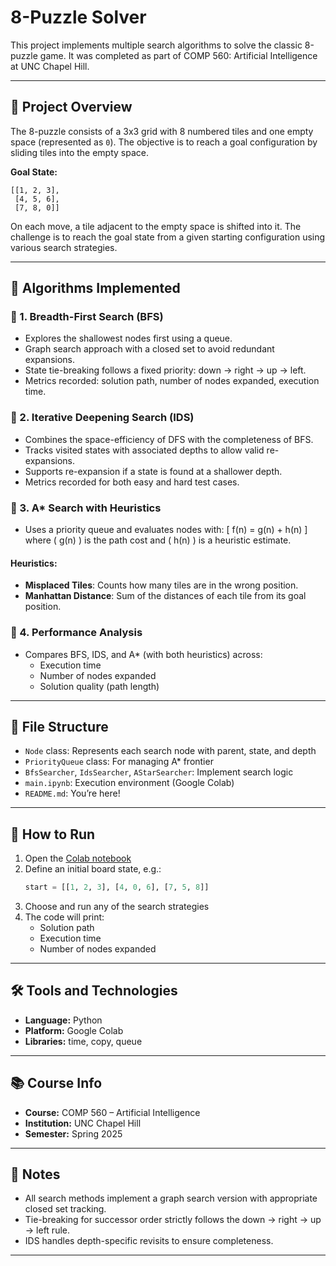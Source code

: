 # 8-Puzzle Solver

This project implements multiple search algorithms to solve the classic 8-puzzle game. It was completed as part of COMP 560: Artificial Intelligence at UNC Chapel Hill.

---

## 🎯 Project Overview

The 8-puzzle consists of a 3x3 grid with 8 numbered tiles and one empty space (represented as `0`). The objective is to reach a goal configuration by sliding tiles into the empty space.

**Goal State:**
```
[[1, 2, 3],
 [4, 5, 6],
 [7, 8, 0]]
```

On each move, a tile adjacent to the empty space is shifted into it. The challenge is to reach the goal state from a given starting configuration using various search strategies.

---

## 🧠 Algorithms Implemented

### 🔹 1. Breadth-First Search (BFS)
- Explores the shallowest nodes first using a queue.
- Graph search approach with a closed set to avoid redundant expansions.
- State tie-breaking follows a fixed priority: down → right → up → left.
- Metrics recorded: solution path, number of nodes expanded, execution time.

### 🔹 2. Iterative Deepening Search (IDS)
- Combines the space-efficiency of DFS with the completeness of BFS.
- Tracks visited states with associated depths to allow valid re-expansions.
- Supports re-expansion if a state is found at a shallower depth.
- Metrics recorded for both easy and hard test cases.

### 🔹 3. A* Search with Heuristics
- Uses a priority queue and evaluates nodes with:
  \[
  f(n) = g(n) + h(n)
  \]
  where \( g(n) \) is the path cost and \( h(n) \) is a heuristic estimate.

#### Heuristics:
- **Misplaced Tiles**: Counts how many tiles are in the wrong position.
- **Manhattan Distance**: Sum of the distances of each tile from its goal position.

### 🔹 4. Performance Analysis
- Compares BFS, IDS, and A* (with both heuristics) across:
  - Execution time
  - Number of nodes expanded
  - Solution quality (path length)

---

## 📁 File Structure

- `Node` class: Represents each search node with parent, state, and depth
- `PriorityQueue` class: For managing A* frontier
- `BfsSearcher`, `IdsSearcher`, `AStarSearcher`: Implement search logic
- `main.ipynb`: Execution environment (Google Colab)
- `README.md`: You’re here!

---

## 🚀 How to Run

1. Open the [Colab notebook](https://colab.research.google.com/drive/1p7PKknH2OAwqlB1nGDEe8hTut8YkzW_Z?usp=drive_link)
2. Define an initial board state, e.g.:
   ```python
   start = [[1, 2, 3], [4, 0, 6], [7, 5, 8]]
   ```
3. Choose and run any of the search strategies
4. The code will print:
   - Solution path
   - Execution time
   - Number of nodes expanded

---

## 🛠️ Tools and Technologies

- **Language:** Python  
- **Platform:** Google Colab  
- **Libraries:** time, copy, queue

---

## 📚 Course Info

- **Course:** COMP 560 – Artificial Intelligence  
- **Institution:** UNC Chapel Hill  
- **Semester:** Spring 2025  

---

## 📌 Notes

- All search methods implement a graph search version with appropriate closed set tracking.
- Tie-breaking for successor order strictly follows the down → right → up → left rule.
- IDS handles depth-specific revisits to ensure completeness.

---
